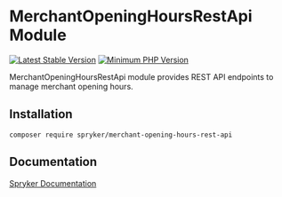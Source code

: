 # MerchantOpeningHoursRestApi Module
[![Latest Stable Version](https://poser.pugx.org/spryker/merchant-opening-hours-rest-api/v/stable.svg)](https://packagist.org/packages/spryker/merchant-opening-hours-rest-api)
[![Minimum PHP Version](https://img.shields.io/badge/php-%3E%3D%207.3-8892BF.svg)](https://php.net/)

MerchantOpeningHoursRestApi module provides REST API endpoints to manage merchant opening hours.

## Installation

```
composer require spryker/merchant-opening-hours-rest-api
```

## Documentation

[Spryker Documentation](https://documentation.spryker.com/module_guide/overview.htm)
